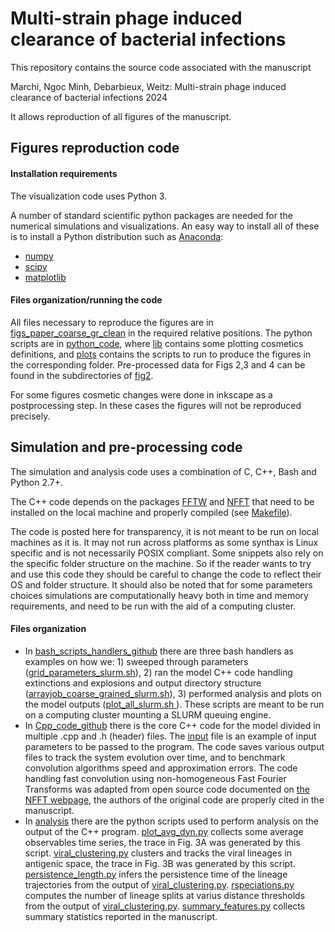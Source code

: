 # Multi-strain phage induced clearance of bacterial infections


This repository contains the source code associated with the manuscript

Marchi, Ngoc Minh, Debarbieux, Weitz: Multi-strain phage induced clearance of bacterial infections 2024

It allows reproduction of all figures of the manuscript.


## Figures reproduction code

#### Installation requirements

The visualization code uses Python 3.

A number of standard scientific python packages are needed for the numerical simulations and visualizations. An easy way to install all of these is to install a Python distribution such as [Anaconda](https://www.anaconda.com/):

- [numpy](https://numpy.org/)
- [scipy](https://www.scipy.org/)
- [matplotlib](https://matplotlib.org/stable/index.html)


#### Files organization/running the code

All files necessary to reproduce the figures are in [figs_paper_coarse_gr_clean](./figs_paper_coarse_gr_clean) in the required relative positions.
The python scripts are in [python_code](./figs_paper_coarse_gr_clean/python_code), where [lib](./figs_paper_coarse_gr_clean/python_code/lib) contains some plotting cosmetics definitions, and [plots](./figs_paper_coarse_gr_clean/python_code/plots) contains the scripts to run to produce the figures in the corresponding folder. Pre-processed data for Figs 2,3 and 4 can be found in the subdirectories of [fig2](./figs_paper_coarse_gr_clean/fig2).

For some figures cosmetic changes were done in inkscape as a postprocessing step. In these cases the figures will not be reproduced precisely.

## Simulation and pre-processing code


The simulation and analysis code uses a combination of C, C++, Bash and Python 2.7+. 

The C++ code depends on the packages [FFTW](http://www.fftw.org/) and [NFFT](https://www-user.tu-chemnitz.de/~potts/nfft/) that need to be installed on the local machine and properly compiled (see [Makefile](./Cpp_code_github/makefile)).


The code is posted here for transparency, it is not meant to be run on local machines as it is. It may not run across platforms as some synthax is Linux specific and is not necessarily POSIX compliant. 
Some snippets also rely on the specific folder structure on the machine. So if the reader wants to try and use this code they should be careful to change the code to reflect their OS and folder structure. 
It should also be noted that for some parameters choices simulations are computationally heavy both in time and memory requirements, and need to be run with the aid of a computing cluster.

#### Files organization

- In  [bash_scripts_handlers_github](./bash_scripts_handlers_github) there are three bash handlers as examples on how we: 1) sweeped through parameters ([grid_parameters_slurm.sh](./bash_scripts_handlers_github/grid_parameters_slurm.sh)), 2) ran the model C++ code handling extinctions and explosions and output directory structure ([arrayjob_coarse_grained_slurm.sh](./bash_scripts_handlers_github/arrayjob_coarse_grained_slurm.sh)), 3) performed analysis and plots on the model outputs ([plot_all_slurm.sh
](./bash_scripts_handlers_github/plot_all_slurm.sh)). These scripts are meant to be run on a  computing cluster mounting a SLURM queuing engine.
- In  [Cpp_code_github](./Cpp_code_github) there is the core C++ code for the model divided in multiple .cpp and .h (header) files. The [input](./Cpp_code_github/input_zuzia.dat) file is an example of input parameters to be passed to the program. The code saves various output files to track the system evolution over time, and to benchmark convolution algorithms speed and approximation errors. The code handling fast convolution using non-homogeneous Fast Fourier Transforms was adapted from open source code documented on [the NFFT webpage](https://www-user.tu-chemnitz.de/~potts/nfft/fastsum.php), the authors of the original code are properly cited in the manuscript.
- In [analysis](./pyscripts_analysis_github/analysis/) there are the python scripts used to perform analysis on the output of the C++ program. [plot_avg_dyn.py](./pyscripts_analysis_github/analysis/plot_avg_dyn.py) collects some average observables time series, the trace in Fig. 3A was generated by this script. [viral_clustering.py](./pyscripts_analysis_github/analysis/viral_clustering.py) clusters and tracks the viral lineages in antigenic space, the trace in Fig. 3B was generated by this script. [persistence_length.py](./pyscripts_analysis_github/analysis/persistence_length.py) infers the persistence time of the lineage trajectories from the output of [viral_clustering.py](./pyscripts_analysis_github/analysis/viral_clustering.py). [rspeciations.py](./pyscripts_analysis_github/analysis/rspeciations.py) computes the number of lineage splits at varius distance thresholds from the output of [viral_clustering.py](./pyscripts_analysis_github/analysis/viral_clustering.py). [summary_features.py](./pyscripts_analysis_github/analysis/summary_features.py) collects summary statistics reported in the manuscript.
